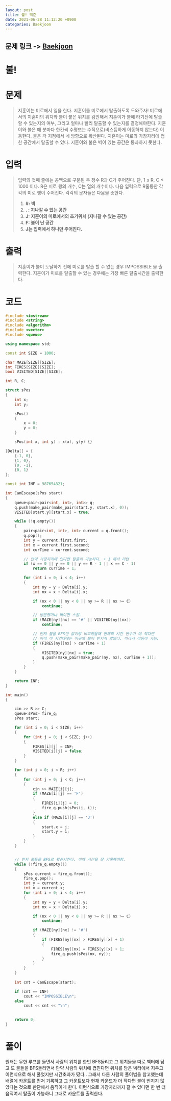 ```yaml
---
layout: post
title: 불! 백준
date: 2021-06-28 11:12:20 +0900
categories: Baekjoon
---
```


## 문제 링크 -> [Baekjoon](https://www.acmicpc.net/problem/4179)
# 불!

# 문제
> 지훈이는 미로에서 일을 한다. 지훈이를 미로에서 탈출하도록 도와주자! 미로에서의 지훈이의 위치와 불이 붙은 위치를 감안해서 지훈이가 불에 타기전에 탈출할 수 있는지의 여부, 그리고 얼마나 빨리 탈출할 수 있는지를 결정해야한다.
지훈이와 불은 매 분마다 한칸씩 수평또는 수직으로(비스듬하게 이동하지 않는다)  이동한다. 불은 각 지점에서 네 방향으로 확산된다. 지훈이는 미로의 가장자리에 접한 공간에서 탈출할 수 있다. 지훈이와 불은 벽이 있는 공간은 통과하지 못한다.

# 입력
> 입력의 첫째 줄에는 공백으로 구분된 두 정수 R과 C가 주어진다. 단, 1 ≤ R, C ≤ 1000 이다. R은 미로 행의 개수, C는 열의 개수이다.
다음 입력으로 R줄동안 각각의 미로 행이 주어진다. 각각의 문자들은 다음을 뜻한다.
> 1. **#: 벽**
> 2. **. : 지나갈 수 있는 공간**
> 3. **J: 지훈이의 미로에서의  초기위치 (지나갈 수 있는 공간)**
> 4. **F: 불이 난 공간**
> 5. **J는 입력에서 하나만 주어진다.**

# 출력
> 지훈이가 불이 도달하기 전에 미로를 탈출 할 수 없는 경우 IMPOSSIBLE 을 출력한다. 지훈이가 미로를 탈출할 수 있는 경우에는 가장 빠른 탈출시간을 출력한다. 

# 코드
```c++
#include <iostream>
#include <string>
#include <algorithm>
#include <vector>
#include <queue>

using namespace std;

const int SIZE = 1000;

char MAZE[SIZE][SIZE];
int FIRES[SIZE][SIZE];
bool VISITED[SIZE][SIZE];

int R, C;

struct sPos
{
	int x;
	int y;

	sPos() 
	{
		x = 0;
		y = 0;
	}

	sPos(int x, int y) : x(x), y(y) {}

}Delta[] = {
	{-1, 0},
	{1, 0},
	{0, -1},
	{0, 1}
};

const int INF = 987654321;

int CanEscape(sPos start)
{
	queue<pair<pair<int, int>, int>> q;
	q.push(make_pair(make_pair(start.y, start.x), 0));
	VISITED[start.y][start.x] = true;

	while (!q.empty())
	{
		pair<pair<int, int>, int> current = q.front();
		q.pop();
		int y = current.first.first;
		int x = current.first.second;
		int curTime = current.second;

        // 만약 가장자리에 있다면 탈출이 가능하다. + 1 해서 리턴
		if (x == 0 || y == 0 || y == R - 1 || x == C - 1)
			return curTime + 1;

		for (int i = 0; i < 4; i++)
		{
			int ny = y + Delta[i].y;
			int nx = x + Delta[i].x;

			if (nx < 0 || ny < 0 || ny >= R || nx >= C)
				continue;

            // 방문했거나 벽이면 스킵.
			if (MAZE[ny][nx] == '#' || VISITED[ny][nx])
				continue;

            // 먼저 불을 BFS한 값이랑 비교했을때 현재의 시간 변수가 더 작다면 
            // 아직 이 시간대에는 이곳에 불이 번지지 않았다. 따라서 이동이 가능.
			if (FIRES[ny][nx] > curTime + 1)
			{
				VISITED[ny][nx] = true;
				q.push(make_pair(make_pair(ny, nx), curTime + 1));
			}
		}
	}

	return INF;
}

int main()
{

	cin >> R >> C;
	queue<sPos> fire_q;
	sPos start;

	for (int i = 0; i < SIZE; i++)
	{
		for (int j = 0; j < SIZE; j++)
		{
			FIRES[i][j] = INF;
			VISITED[i][j] = false;
		}
	}

	for (int i = 0; i < R; i++)
	{
		for (int j = 0; j < C; j++)
		{
			cin >> MAZE[i][j];
			if (MAZE[i][j] == 'F')
			{
				FIRES[i][j] = 0;
				fire_q.push(sPos(j, i));
			}
			else if (MAZE[i][j] == 'J')
			{
				start.x = j;
				start.y = i;
			}
		}
	}


    // 먼저 불들을 BFS로 확산시킨다. 이때 시간을 잘 기록해야함.
	while (!fire_q.empty())
	{
		sPos current = fire_q.front();
		fire_q.pop();
		int y = current.y;
		int x = current.x;
		for (int i = 0; i < 4; i++)
		{
			int ny = y + Delta[i].y;
			int nx = x + Delta[i].x;

			if (nx < 0 || ny < 0 || ny >= R || nx >= C)
				continue;

			if (MAZE[ny][nx] != '#')
			{
				if (FIRES[ny][nx] > FIRES[y][x] + 1)
				{
					FIRES[ny][nx] = FIRES[y][x] + 1;
					fire_q.push(sPos(nx, ny));
				}
			}
		}
	}
	
	int cnt = CanEscape(start);

	if (cnt == INF)
		cout << "IMPOSSIBLE\n";
	else
		cout << cnt << "\n";
		

	return 0;
}
```

# 풀이
원래는 무한 루프를 돌면서 사람의 위치를 한번 BFS돌리고 그 위치들을 따로 벡터에 담고 또 불들을 BFS돌리면서 만약 사람의 위치에 겹친다면 위치를 담은 벡터에서 지우고 이런식으로 해서 풀었지만 시간초과가 떴다.. 그래서 다른 사람의 풀이법을 참고했는데 배열에 카운트를 먼저 기록하고 그 카운트보다 현재 카운드가 더 작다면 불이 번지지 않았다는 것으로 판단해서 움직이게 한다. 이런식으로 가장자리까지 갈 수 있다면 한 번 더 움직여서 탈출이 가능하니 그대로 카운트를 출력한다.